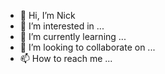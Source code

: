 - 👋 Hi, I’m Nick
- 👀 I’m interested in ...
- 🌱 I’m currently learning ...
- 💞️ I’m looking to collaborate on ...
- 📫 How to reach me ...

<!---
WermelingN/WermelingN is a ✨ special ✨ repository because its `README.md` (this file) appears on your GitHub profile.
You can click the Preview link to take a look at your changes.
--->
